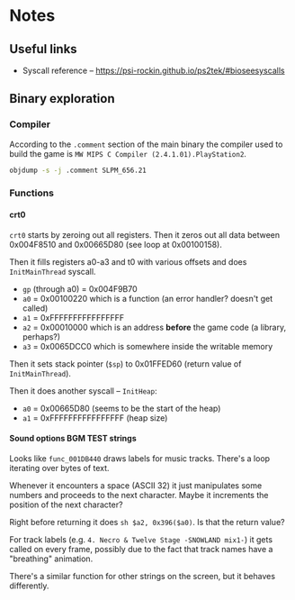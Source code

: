 # Notes

## Useful links

- Syscall reference – https://psi-rockin.github.io/ps2tek/#bioseesyscalls

## Binary exploration

### Compiler

According to the `.comment` section of the main binary the compiler used to build the game is `MW MIPS C Compiler (2.4.1.01).PlayStation2`.

```bash
objdump -s -j .comment SLPM_656.21
```

### Functions

#### crt0

`crt0` starts by zeroing out all registers. Then it zeros out all data between 0x004F8510 and 0x00665D80 (see loop at 0x00100158).

Then it fills registers a0-a3 and t0 with various offsets and does `InitMainThread` syscall.
- `gp` (through a0) = 0x004F9B70
- `a0` = 0x00100220 which is a function (an error handler? doesn't get called)
- `a1` = 0xFFFFFFFFFFFFFFFF
- `a2` = 0x00010000 which is an address __before__ the game code (a library, perhaps?)
- `a3` = 0x0065DCC0 which is somewhere inside the writable memory

Then it sets stack pointer (`$sp`) to 0x01FFED60 (return value of `InitMainThread`).

Then it does another syscall – `InitHeap`:
- `a0` = 0x00665D80 (seems to be the start of the heap)
- `a1` = 0xFFFFFFFFFFFFFFFF (heap size)

#### Sound options BGM TEST strings

Looks like `func_001DB440` draws labels for music tracks. There's a loop iterating over bytes of text. 

Whenever it encounters a space (ASCII 32) it just manipulates some numbers and proceeds to the next character. Maybe it increments the position of the next character?

Right before returning it does `sh $a2, 0x396($a0)`. Is that the return value?

For track labels (e.g. `4. Necro & Twelve Stage -SNOWLAND mix1-`) it gets called on every frame, possibly due to the fact that track names have a "breathing" animation.

There's a similar function for other strings on the screen, but it behaves differently.
